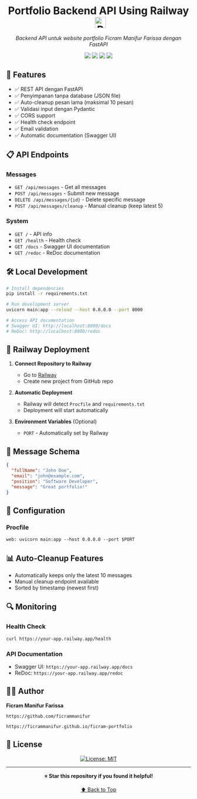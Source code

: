 <h1 align="center">
  Portfolio Backend API Using Railway  
  <img src="https://railway.app/brand/logo-light.png" alt="Railway Logo" height="30" style="vertical-align: middle; margin-left: 10px;" />
</h1>
<p align="center"><em>Backend API untuk website portfolio Ficram Manifur Farissa dengan FastAPI</em></p>

<p align="center">
  <img src="https://img.shields.io/badge/last%20commit-today-brightgreen" />
  <img src="https://img.shields.io/badge/python-100%25-blue" />
  <img src="https://img.shields.io/badge/languages-1-informational" />
  <img src="https://img.shields.io/badge/framework-FastAPI-green" />
</p>


## 🚀 Features

- ✅ REST API dengan FastAPI
- ✅ Penyimpanan tanpa database (JSON file)
- ✅ Auto-cleanup pesan lama (maksimal 10 pesan)
- ✅ Validasi input dengan Pydantic
- ✅ CORS support
- ✅ Health check endpoint
- ✅ Email validation
- ✅ Automatic documentation (Swagger UI)

## 📋 API Endpoints

### Messages
- `GET /api/messages` - Get all messages
- `POST /api/messages` - Submit new message
- `DELETE /api/messages/{id}` - Delete specific message
- `POST /api/messages/cleanup` - Manual cleanup (keep latest 5)

### System
- `GET /` - API info
- `GET /health` - Health check
- `GET /docs` - Swagger UI documentation
- `GET /redoc` - ReDoc documentation

## 🛠 Local Development

```bash
# Install dependencies
pip install -r requirements.txt
```

```bash
# Run development server
uvicorn main:app --reload --host 0.0.0.0 --port 8000
```

```bash
# Access API documentation
# Swagger UI: http://localhost:8000/docs
# ReDoc: http://localhost:8000/redoc
```

## 🚀 Railway Deployment

1. **Connect Repository to Railway**
   - Go to [Railway](https://railway.app)
   - Create new project from GitHub repo

2. **Automatic Deployment**
   - Railway will detect `Procfile` and `requirements.txt`
   - Deployment will start automatically

3. **Environment Variables** (Optional)
   - `PORT` - Automatically set by Railway

## 📝 Message Schema

```json
{
  "fullName": "John Doe",
  "email": "john@example.com",
  "position": "Software Developer",
  "message": "Great portfolio!"
}
```

## 🔧 Configuration

### Procfile
```
web: uvicorn main:app --host 0.0.0.0 --port $PORT
```

## 📊 Auto-Cleanup Features

- Automatically keeps only the latest 10 messages
- Manual cleanup endpoint available
- Sorted by timestamp (newest first)

## 🔍 Monitoring

### Health Check
```bash
curl https://your-app.railway.app/health
```

### API Documentation
- Swagger UI: `https://your-app.railway.app/docs`
- ReDoc: `https://your-app.railway.app/redoc`

## 👨‍💻 Author

**Ficram Manifur Farissa**
```GitHub:
https://github.com/ficrammanifur
```
```Portfolio: 
https://ficrammanifur.github.io/ficram-portfolio
```

## 📝 License
<p align="center">
  <a href="https://github.com/ficrammanifur/ficrammanifur/blob/main/LICENSE">
    <img src="https://img.shields.io/badge/license-MIT-blue" alt="License: MIT" />
  </a>
</p>

---

<div align="center">

**⭐ Star this repository if you found it helpful!**

<p align="centre"><a href="Portfolio Backend API Using Railway">⬆ Back to Top</a></p>
